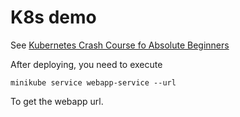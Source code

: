 # K8s demo
See [Kubernetes Crash Course fo Absolute Beginners](https://www.youtube.com/watch?v=s_o8dwzRlu4)

After deploying, you need to execute
```
minikube service webapp-service --url
```
To get the webapp url.
